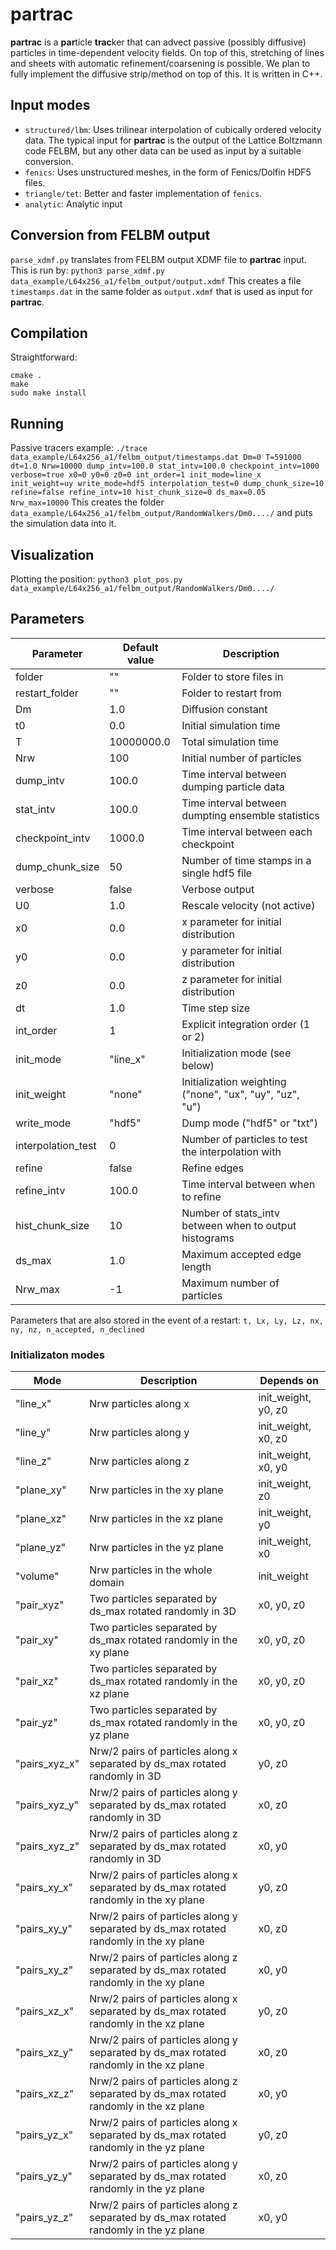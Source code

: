 # partrac
**partrac** is a **par**ticle **trac**ker that can advect passive (possibly diffusive) particles in time-dependent velocity fields. On top of this, stretching of lines and sheets with automatic refinement/coarsening is possible. We plan to fully implement the diffusive strip/method on top of this. It is written in C++.

## Input modes
* `structured/lbm`: Uses trilinear interpolation of cubically ordered velocity data. The typical input for **partrac** is the output of the Lattice Boltzmann code FELBM, but any other data can be used as input by a suitable conversion.
* `fenics`: Uses unstructured meshes, in the form of Fenics/Dolfin HDF5 files.
* `triangle/tet`: Better and faster implementation of `fenics`.
* `analytic`: Analytic input

## Conversion from FELBM output
`parse_xdmf.py` translates from FELBM output XDMF file to **partrac** input. This is run by:
`python3 parse_xdmf.py data_example/L64x256_a1/felbm_output/output.xdmf`
This creates a file `timestamps.dat` in the same folder as `output.xdmf` that is used as input for **partrac**.

## Compilation
Straightforward:
```
cmake .
make
sudo make install
```

## Running
Passive tracers example:
`./trace data_example/L64x256_a1/felbm_output/timestamps.dat Dm=0 T=591000 dt=1.0 Nrw=10000 dump_intv=100.0 stat_intv=100.0 checkpoint_intv=1000 verbose=true x0=0 y0=0 z0=0 int_order=1 init_mode=line_x init_weight=uy write_mode=hdf5 interpolation_test=0 dump_chunk_size=10 refine=false refine_intv=10 hist_chunk_size=0 ds_max=0.05 Nrw_max=10000`
This creates the folder `data_example/L64x256_a1/felbm_output/RandomWalkers/Dm0..../` and puts the simulation data into it.

## Visualization
Plotting the position:
`python3 plot_pos.py data_example/L64x256_a1/felbm_output/RandomWalkers/Dm0..../`

## Parameters
| Parameter          |  Default value | Description                                              |
|--------------------|----------------|----------------------------------------------------------|
| folder             | ""             | Folder to store files in                                 |
| restart_folder     | ""             | Folder to restart from                                   |
| Dm                 | 1.0            | Diffusion constant                                       |
| t0                 | 0.0            | Initial simulation time                                  |
| T                  | 10000000.0     | Total simulation time                                    |
| Nrw                | 100            | Initial number of particles                              |
| dump_intv          | 100.0          | Time interval between dumping particle data              |
| stat_intv          | 100.0          | Time interval between dumpting ensemble statistics       |
| checkpoint_intv    | 1000.0         | Time interval between each checkpoint                    |
| dump_chunk_size    | 50             | Number of time stamps in a single hdf5 file              |
| verbose            | false          | Verbose output                                           |
| U0                 | 1.0            | Rescale velocity (not active)                            |
| x0                 | 0.0            | x parameter for initial distribution                     |
| y0                 | 0.0            | y parameter for initial distribution                     |
| z0                 | 0.0            | z parameter for initial distribution                     |
| dt                 | 1.0            | Time step size                                           |
| int_order          | 1              | Explicit integration order (1 or 2)                      |
| init_mode          | "line_x"       | Initialization mode (see below)                          |
| init_weight        | "none"         | Initialization weighting ("none", "ux", "uy", "uz", "u") |
| write_mode         | "hdf5"         | Dump mode ("hdf5" or "txt")                              |
| interpolation_test | 0              | Number of particles to test the interpolation with       |
| refine             | false          | Refine edges                                             |
| refine_intv        | 100.0          | Time interval between when to refine                     |
| hist_chunk_size    | 10             | Number of stats_intv between when to output histograms   |
| ds_max             | 1.0            | Maximum accepted edge length                             |
| Nrw_max            | -1             | Maximum number of particles                              |

Parameters that are also stored in the event of a restart:
`t, Lx, Ly, Lz, nx, ny, nz, n_accepted, n_declined`

### Initializaton modes
| Mode          | Description                                                                           | Depends on |
|---------------|---------------------------------------------------------------------------------------|------------|
| "line_x"      | Nrw particles along x                                                                 | init_weight, y0, z0     |
| "line_y"      | Nrw particles along y                                                                 | init_weight, x0, z0     |
| "line_z"      | Nrw particles along z                                                                 | init_weight, x0, y0     |
| "plane_xy"    | Nrw particles in the xy plane                                                         | init_weight, z0         |
| "plane_xz"    | Nrw particles in the xz plane                                                         | init_weight, y0         |
| "plane_yz"    | Nrw particles in the yz plane                                                         | init_weight, x0         |
| "volume"      | Nrw particles in the whole domain                                                     | init_weight        |
| "pair_xyz"    | Two particles separated by ds_max rotated randomly in 3D                              | x0, y0, z0 |
| "pair_xy"     | Two particles separated by ds_max rotated randomly in the xy plane                    | x0, y0, z0 |
| "pair_xz"     | Two particles separated by ds_max rotated randomly in the xz plane                    | x0, y0, z0 |
| "pair_yz"     | Two particles separated by ds_max rotated randomly in the yz plane                    | x0, y0, z0 |
| "pairs_xyz_x" | Nrw/2 pairs of particles along x separated by ds_max rotated randomly in 3D           | y0, z0     |
| "pairs_xyz_y" | Nrw/2 pairs of particles along y separated by ds_max rotated randomly in 3D           | x0, z0     |
| "pairs_xyz_z" | Nrw/2 pairs of particles along z separated by ds_max rotated randomly in 3D           | x0, y0     |
| "pairs_xy_x"  | Nrw/2 pairs of particles along x separated by ds_max rotated randomly in the xy plane | y0, z0     |
| "pairs_xy_y"  | Nrw/2 pairs of particles along y separated by ds_max rotated randomly in the xy plane | x0, z0     |
| "pairs_xy_z"  | Nrw/2 pairs of particles along z separated by ds_max rotated randomly in the xy plane | x0, y0     |
| "pairs_xz_x"  | Nrw/2 pairs of particles along x separated by ds_max rotated randomly in the xz plane | y0, z0     |
| "pairs_xz_y"  | Nrw/2 pairs of particles along y separated by ds_max rotated randomly in the xz plane | x0, z0     |
| "pairs_xz_z"  | Nrw/2 pairs of particles along z separated by ds_max rotated randomly in the xz plane | x0, y0     |
| "pairs_yz_x"  | Nrw/2 pairs of particles along x separated by ds_max rotated randomly in the yz plane | y0, z0     |
| "pairs_yz_y"  | Nrw/2 pairs of particles along y separated by ds_max rotated randomly in the yz plane | x0, z0     |
| "pairs_yz_z"  | Nrw/2 pairs of particles along z separated by ds_max rotated randomly in the yz plane | x0, y0     |

